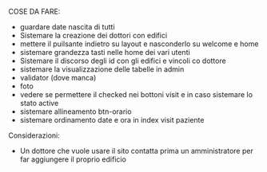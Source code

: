 COSE DA FARE:
- guardare date nascita di tutti 
- Sistemare la creazione dei dottori con edifici
- mettere il puilsante indietro su layout e nasconderlo su welcome e home
- sistemare grandezza tasti nelle home dei vari utenti
- Sistemare il discorso degli id con gli edifici e vincoli co dottore
- sistemare la visualizzazione delle tabelle in admin
- validator (dove manca)
- foto
- vedere se permettere il checked nei bottoni visit e in caso sistemare lo stato active
- sistemare allineamento btn-orario
- sistemare ordinamento date e ora in index visit paziente



Considerazioni:
- Un dottore che vuole usare il sito contatta prima un amministratore per far aggiungere il proprio edificio
